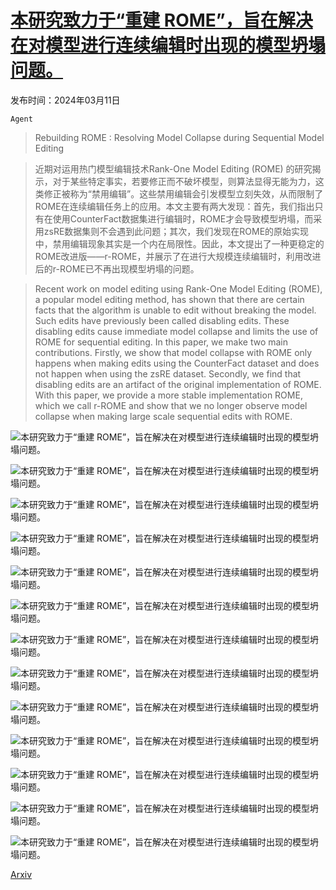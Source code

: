 # [本研究致力于“重建 ROME”，旨在解决在对模型进行连续编辑时出现的模型坍塌问题。](https://arxiv.org/abs/2403.07175)

发布时间：2024年03月11日

`Agent`

> Rebuilding ROME : Resolving Model Collapse during Sequential Model Editing

> 近期对运用热门模型编辑技术Rank-One Model Editing (ROME) 的研究揭示，对于某些特定事实，若要修正而不破坏模型，则算法显得无能为力，这类修正被称为“禁用编辑”。这些禁用编辑会引发模型立刻失效，从而限制了ROME在连续编辑任务上的应用。本文主要有两大发现：首先，我们指出只有在使用CounterFact数据集进行编辑时，ROME才会导致模型坍塌，而采用zsRE数据集则不会遇到此问题；其次，我们发现在ROME的原始实现中，禁用编辑现象其实是一个内在局限性。因此，本文提出了一种更稳定的ROME改进版——r-ROME，并展示了在进行大规模连续编辑时，利用改进后的r-ROME已不再出现模型坍塌的问题。

> Recent work on model editing using Rank-One Model Editing (ROME), a popular model editing method, has shown that there are certain facts that the algorithm is unable to edit without breaking the model. Such edits have previously been called disabling edits. These disabling edits cause immediate model collapse and limits the use of ROME for sequential editing. In this paper, we make two main contributions. Firstly, we show that model collapse with ROME only happens when making edits using the CounterFact dataset and does not happen when using the zsRE dataset. Secondly, we find that disabling edits are an artifact of the original implementation of ROME. With this paper, we provide a more stable implementation ROME, which we call r-ROME and show that we no longer observe model collapse when making large scale sequential edits with ROME.

![本研究致力于“重建 ROME”，旨在解决在对模型进行连续编辑时出现的模型坍塌问题。](../../../paper_images/2403.07175/disabling_edit_example.png)

![本研究致力于“重建 ROME”，旨在解决在对模型进行连续编辑时出现的模型坍塌问题。](../../../paper_images/2403.07175/gpt2xl-rome-original-cf.png)

![本研究致力于“重建 ROME”，旨在解决在对模型进行连续编辑时出现的模型坍塌问题。](../../../paper_images/2403.07175/gpt2xl-rome-original-zsre.png)

![本研究致力于“重建 ROME”，旨在解决在对模型进行连续编辑时出现的模型坍塌问题。](../../../paper_images/2403.07175/gpt2xl-rome-original-cf.png)

![本研究致力于“重建 ROME”，旨在解决在对模型进行连续编辑时出现的模型坍塌问题。](../../../paper_images/2403.07175/gpt2xl-rome-original-cf-corrected.png)

![本研究致力于“重建 ROME”，旨在解决在对模型进行连续编辑时出现的模型坍塌问题。](../../../paper_images/2403.07175/gptj_f1_original.png)

![本研究致力于“重建 ROME”，旨在解决在对模型进行连续编辑时出现的模型坍塌问题。](../../../paper_images/2403.07175/gptj_distance_original.png)

![本研究致力于“重建 ROME”，旨在解决在对模型进行连续编辑时出现的模型坍塌问题。](../../../paper_images/2403.07175/gptj_f1_ours.png)

![本研究致力于“重建 ROME”，旨在解决在对模型进行连续编辑时出现的模型坍塌问题。](../../../paper_images/2403.07175/gptj_distance_ours.png)

![本研究致力于“重建 ROME”，旨在解决在对模型进行连续编辑时出现的模型坍塌问题。](../../../paper_images/2403.07175/gpt2xl_f1_original.png)

![本研究致力于“重建 ROME”，旨在解决在对模型进行连续编辑时出现的模型坍塌问题。](../../../paper_images/2403.07175/gpt2xl_distance_original.png)

![本研究致力于“重建 ROME”，旨在解决在对模型进行连续编辑时出现的模型坍塌问题。](../../../paper_images/2403.07175/gpt2xl_f1_ours.png)

![本研究致力于“重建 ROME”，旨在解决在对模型进行连续编辑时出现的模型坍塌问题。](../../../paper_images/2403.07175/gpt2xl_distance_ours.png)

[Arxiv](https://arxiv.org/abs/2403.07175)